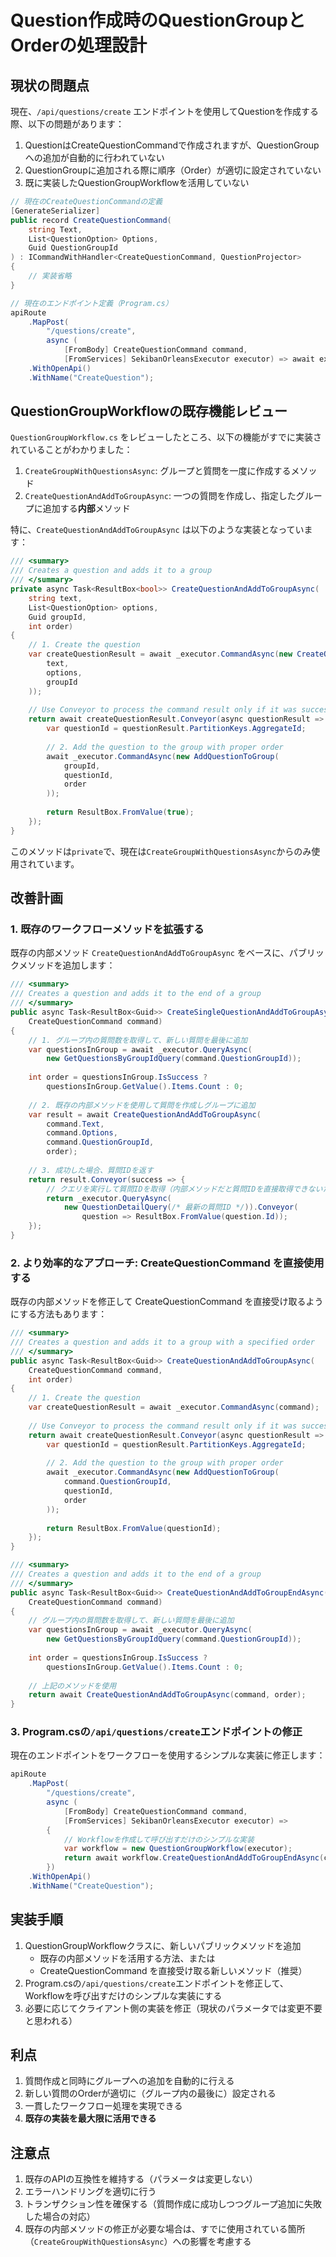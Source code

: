 # Question作成時のQuestionGroupとOrderの処理設計

## 現状の問題点

現在、`/api/questions/create` エンドポイントを使用してQuestionを作成する際、以下の問題があります：

1. QuestionはCreateQuestionCommandで作成されますが、QuestionGroupへの追加が自動的に行われていない
2. QuestionGroupに追加される際に順序（Order）が適切に設定されていない
3. 既に実装したQuestionGroupWorkflowを活用していない

```csharp
// 現在のCreateQuestionCommandの定義
[GenerateSerializer]
public record CreateQuestionCommand(
    string Text,
    List<QuestionOption> Options,
    Guid QuestionGroupId
) : ICommandWithHandler<CreateQuestionCommand, QuestionProjector>
{
    // 実装省略
}
```

```csharp
// 現在のエンドポイント定義（Program.cs）
apiRoute
    .MapPost(
        "/questions/create",
        async (
            [FromBody] CreateQuestionCommand command,
            [FromServices] SekibanOrleansExecutor executor) => await executor.CommandAsync(command).UnwrapBox())
    .WithOpenApi()
    .WithName("CreateQuestion");
```

## QuestionGroupWorkflowの既存機能レビュー

`QuestionGroupWorkflow.cs` をレビューしたところ、以下の機能がすでに実装されていることがわかりました：

1. `CreateGroupWithQuestionsAsync`: グループと質問を一度に作成するメソッド
2. `CreateQuestionAndAddToGroupAsync`: 一つの質問を作成し、指定したグループに追加する**内部**メソッド

特に、`CreateQuestionAndAddToGroupAsync` は以下のような実装となっています：

```csharp
/// <summary>
/// Creates a question and adds it to a group
/// </summary>
private async Task<ResultBox<bool>> CreateQuestionAndAddToGroupAsync(
    string text, 
    List<QuestionOption> options, 
    Guid groupId, 
    int order)
{
    // 1. Create the question
    var createQuestionResult = await _executor.CommandAsync(new CreateQuestionCommand(
        text,
        options,
        groupId
    ));
    
    // Use Conveyor to process the command result only if it was successful
    return await createQuestionResult.Conveyor(async questionResult => {
        var questionId = questionResult.PartitionKeys.AggregateId;
        
        // 2. Add the question to the group with proper order
        await _executor.CommandAsync(new AddQuestionToGroup(
            groupId, 
            questionId, 
            order
        ));
        
        return ResultBox.FromValue(true);
    });
}
```

このメソッドは`private`で、現在は`CreateGroupWithQuestionsAsync`からのみ使用されています。

## 改善計画

### 1. 既存のワークフローメソッドを拡張する

既存の内部メソッド `CreateQuestionAndAddToGroupAsync` をベースに、パブリックメソッドを追加します：

```csharp
/// <summary>
/// Creates a question and adds it to the end of a group
/// </summary>
public async Task<ResultBox<Guid>> CreateSingleQuestionAndAddToGroupAsync(
    CreateQuestionCommand command)
{
    // 1. グループ内の質問数を取得して、新しい質問を最後に追加
    var questionsInGroup = await _executor.QueryAsync(
        new GetQuestionsByGroupIdQuery(command.QuestionGroupId));
    
    int order = questionsInGroup.IsSuccess ? 
        questionsInGroup.GetValue().Items.Count : 0;
    
    // 2. 既存の内部メソッドを使用して質問を作成しグループに追加
    var result = await CreateQuestionAndAddToGroupAsync(
        command.Text,
        command.Options,
        command.QuestionGroupId,
        order);
    
    // 3. 成功した場合、質問IDを返す
    return result.Conveyor(success => {
        // クエリを実行して質問IDを取得（内部メソッドだと質問IDを直接取得できないため）
        return _executor.QueryAsync(
            new QuestionDetailQuery(/* 最新の質問ID */)).Conveyor(
                question => ResultBox.FromValue(question.Id));
    });
}
```

### 2. より効率的なアプローチ: CreateQuestionCommand を直接使用する

既存の内部メソッドを修正して CreateQuestionCommand を直接受け取るようにする方法もあります：

```csharp
/// <summary>
/// Creates a question and adds it to a group with a specified order
/// </summary>
public async Task<ResultBox<Guid>> CreateQuestionAndAddToGroupAsync(
    CreateQuestionCommand command,
    int order)
{
    // 1. Create the question
    var createQuestionResult = await _executor.CommandAsync(command);
    
    // Use Conveyor to process the command result only if it was successful
    return await createQuestionResult.Conveyor(async questionResult => {
        var questionId = questionResult.PartitionKeys.AggregateId;
        
        // 2. Add the question to the group with proper order
        await _executor.CommandAsync(new AddQuestionToGroup(
            command.QuestionGroupId, 
            questionId, 
            order
        ));
        
        return ResultBox.FromValue(questionId);
    });
}

/// <summary>
/// Creates a question and adds it to the end of a group
/// </summary>
public async Task<ResultBox<Guid>> CreateQuestionAndAddToGroupEndAsync(
    CreateQuestionCommand command)
{
    // グループ内の質問数を取得して、新しい質問を最後に追加
    var questionsInGroup = await _executor.QueryAsync(
        new GetQuestionsByGroupIdQuery(command.QuestionGroupId));
    
    int order = questionsInGroup.IsSuccess ? 
        questionsInGroup.GetValue().Items.Count : 0;
    
    // 上記のメソッドを使用
    return await CreateQuestionAndAddToGroupAsync(command, order);
}
```

### 3. Program.csの`/api/questions/create`エンドポイントの修正

現在のエンドポイントをワークフローを使用するシンプルな実装に修正します：

```csharp
apiRoute
    .MapPost(
        "/questions/create",
        async (
            [FromBody] CreateQuestionCommand command,
            [FromServices] SekibanOrleansExecutor executor) => 
        {
            // Workflowを作成して呼び出すだけのシンプルな実装
            var workflow = new QuestionGroupWorkflow(executor);
            return await workflow.CreateQuestionAndAddToGroupEndAsync(command).UnwrapBox();
        })
    .WithOpenApi()
    .WithName("CreateQuestion");
```

## 実装手順

1. QuestionGroupWorkflowクラスに、新しいパブリックメソッドを追加
   - 既存の内部メソッドを活用する方法、または
   - CreateQuestionCommand を直接受け取る新しいメソッド（推奨）
2. Program.csの`/api/questions/create`エンドポイントを修正して、Workflowを呼び出すだけのシンプルな実装にする
3. 必要に応じてクライアント側の実装を修正（現状のパラメータでは変更不要と思われる）

## 利点

1. 質問作成と同時にグループへの追加を自動的に行える
2. 新しい質問のOrderが適切に（グループ内の最後に）設定される
3. 一貫したワークフロー処理を実現できる
4. **既存の実装を最大限に活用できる**

## 注意点

1. 既存のAPIの互換性を維持する（パラメータは変更しない）
2. エラーハンドリングを適切に行う
3. トランザクション性を確保する（質問作成に成功しつつグループ追加に失敗した場合の対応）
4. 既存の内部メソッドの修正が必要な場合は、すでに使用されている箇所（`CreateGroupWithQuestionsAsync`）への影響を考慮する

